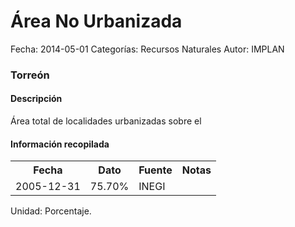 Área No Urbanizada
=====

Fecha: 2014-05-01
Categorías: Recursos Naturales
Autor: IMPLAN

### Torreón

#### Descripción

Área total de localidades urbanizadas sobre el

#### Información recopilada

<table class="table table-hover table-bordered">
  <tr><th>Fecha</th><th>Dato</th><th>Fuente</th><th>Notas</th></tr>
  <tr><td>2005-12-31</td><td>75.70%</td><td>INEGI</td><td></td></tr>
</table>

Unidad: Porcentaje.
